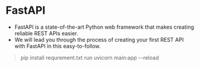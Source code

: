 # FastAPI

- FastAPI is a state-of-the-art Python web framework that makes creating reliable REST APIs easier. 
- We will lead you through the process of creating your first REST API with FastAPI in this easy-to-follow.

> pip install requrement.txt
> run uvicorn main:app --reload
